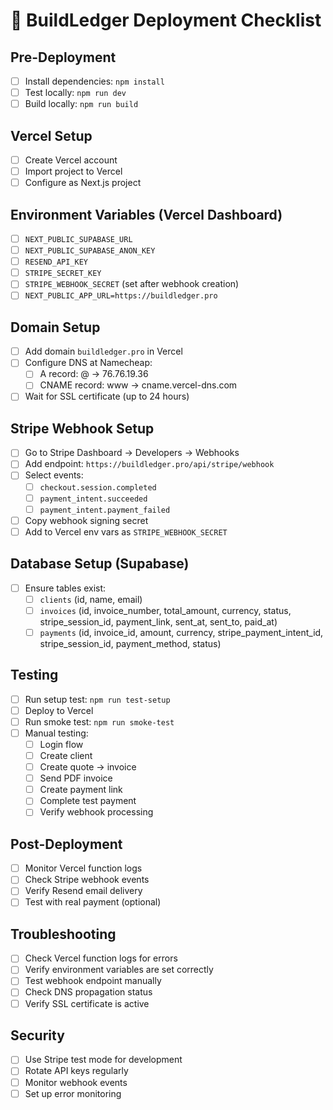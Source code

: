 # 🚀 BuildLedger Deployment Checklist

## Pre-Deployment
- [ ] Install dependencies: `npm install`
- [ ] Test locally: `npm run dev`
- [ ] Build locally: `npm run build`

## Vercel Setup
- [ ] Create Vercel account
- [ ] Import project to Vercel
- [ ] Configure as Next.js project

## Environment Variables (Vercel Dashboard)
- [ ] `NEXT_PUBLIC_SUPABASE_URL`
- [ ] `NEXT_PUBLIC_SUPABASE_ANON_KEY`
- [ ] `RESEND_API_KEY`
- [ ] `STRIPE_SECRET_KEY`
- [ ] `STRIPE_WEBHOOK_SECRET` (set after webhook creation)
- [ ] `NEXT_PUBLIC_APP_URL=https://buildledger.pro`

## Domain Setup
- [ ] Add domain `buildledger.pro` in Vercel
- [ ] Configure DNS at Namecheap:
  - [ ] A record: @ → 76.76.19.36
  - [ ] CNAME record: www → cname.vercel-dns.com
- [ ] Wait for SSL certificate (up to 24 hours)

## Stripe Webhook Setup
- [ ] Go to Stripe Dashboard → Developers → Webhooks
- [ ] Add endpoint: `https://buildledger.pro/api/stripe/webhook`
- [ ] Select events:
  - [ ] `checkout.session.completed`
  - [ ] `payment_intent.succeeded`
  - [ ] `payment_intent.payment_failed`
- [ ] Copy webhook signing secret
- [ ] Add to Vercel env vars as `STRIPE_WEBHOOK_SECRET`

## Database Setup (Supabase)
- [ ] Ensure tables exist:
  - [ ] `clients` (id, name, email)
  - [ ] `invoices` (id, invoice_number, total_amount, currency, status, stripe_session_id, payment_link, sent_at, sent_to, paid_at)
  - [ ] `payments` (id, invoice_id, amount, currency, stripe_payment_intent_id, stripe_session_id, payment_method, status)

## Testing
- [ ] Run setup test: `npm run test-setup`
- [ ] Deploy to Vercel
- [ ] Run smoke test: `npm run smoke-test`
- [ ] Manual testing:
  - [ ] Login flow
  - [ ] Create client
  - [ ] Create quote → invoice
  - [ ] Send PDF invoice
  - [ ] Create payment link
  - [ ] Complete test payment
  - [ ] Verify webhook processing

## Post-Deployment
- [ ] Monitor Vercel function logs
- [ ] Check Stripe webhook events
- [ ] Verify Resend email delivery
- [ ] Test with real payment (optional)

## Troubleshooting
- [ ] Check Vercel function logs for errors
- [ ] Verify environment variables are set correctly
- [ ] Test webhook endpoint manually
- [ ] Check DNS propagation status
- [ ] Verify SSL certificate is active

## Security
- [ ] Use Stripe test mode for development
- [ ] Rotate API keys regularly
- [ ] Monitor webhook events
- [ ] Set up error monitoring